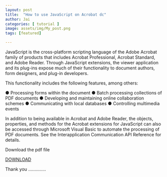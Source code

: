 ```yaml
---
layout: post
title:  "How to use JavaScript on Acrobat dc"
author: Jai
categories: [ tutorial ]
image: assets/img/My_post.png
tags: [featured]

---
```



JavaScript is the cross-platform scripting language of the Adobe Acrobat family of products that includes
Acrobat Professional, Acrobat Standard, and Adobe Reader. Through JavaScript extensions, the viewer
application and its plug-ins expose much of their functionality to document authors, form designers, and
plug-in developers.

This functionality includes the following features, among others:

● Processing forms within the document
● Batch processing collections of PDF documents
● Developing and maintaining online collaboration schemes
● Communicating with local databases
● Controlling multimedia events

In addition to being available in Acrobat and Adobe Reader, the objects, properties, and methods for the
Acrobat extensions for JavaScript can also be accessed through Microsoft Visual Basic to automate the
processing of PDF documents. See the Interapplication Communication API Reference for details.



Download the pdf file 

[DOWNLOAD](https://drive.google.com/open?id=19xPQ8VCN8Gz-LIRT28tInZL6ovX4GtvQ)



Thank you ..............





